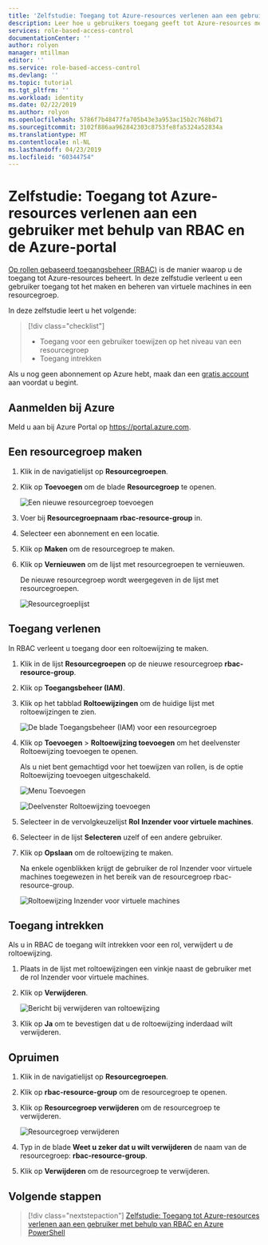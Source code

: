 ```yaml
---
title: 'Zelfstudie: Toegang tot Azure-resources verlenen aan een gebruiker met behulp van RBAC en de Azure-portal | Microsoft Docs'
description: Leer hoe u gebruikers toegang geeft tot Azure-resources met behulp van op rollen gebaseerd toegangsbeheer (RBAC) in de Azure-portal.
services: role-based-access-control
documentationCenter: ''
author: rolyon
manager: mtillman
editor: ''
ms.service: role-based-access-control
ms.devlang: ''
ms.topic: tutorial
ms.tgt_pltfrm: ''
ms.workload: identity
ms.date: 02/22/2019
ms.author: rolyon
ms.openlocfilehash: 5786f7b48477fa705b43e3a953ac15b2c768bd71
ms.sourcegitcommit: 3102f886aa962842303c8753fe8fa5324a52834a
ms.translationtype: MT
ms.contentlocale: nl-NL
ms.lasthandoff: 04/23/2019
ms.locfileid: "60344754"
---
```

# <a name="tutorial-grant-a-user-access-to-azure-resources-using-rbac-and-the-azure-portal"></a>Zelfstudie: Toegang tot Azure-resources verlenen aan een gebruiker met behulp van RBAC en de Azure-portal

[Op rollen gebaseerd toegangsbeheer (RBAC)](overview.md) is de manier waarop u de toegang tot Azure-resources beheert. In deze zelfstudie verleent u een gebruiker toegang tot het maken en beheren van virtuele machines in een resourcegroep.

In deze zelfstudie leert u het volgende:

> [!div class="checklist"]
> * Toegang voor een gebruiker toewijzen op het niveau van een resourcegroep
> * Toegang intrekken

Als u nog geen abonnement op Azure hebt, maak dan een [gratis account](https://azure.microsoft.com/free/?WT.mc_id=A261C142F) aan voordat u begint.

## <a name="sign-in-to-azure"></a>Aanmelden bij Azure

Meld u aan bij Azure Portal op https://portal.azure.com.

## <a name="create-a-resource-group"></a>Een resourcegroep maken

1. Klik in de navigatielijst op **Resourcegroepen**.

1. Klik op **Toevoegen** om de blade **Resourcegroep** te openen.

   ![Een nieuwe resourcegroep toevoegen](./media/quickstart-assign-role-user-portal/resource-group.png)

1. Voer bij **Resourcegroepnaam** **rbac-resource-group** in.

1. Selecteer een abonnement en een locatie.

1. Klik op **Maken** om de resourcegroep te maken.

1. Klik op **Vernieuwen** om de lijst met resourcegroepen te vernieuwen.

   De nieuwe resourcegroep wordt weergegeven in de lijst met resourcegroepen.

   ![Resourcegroeplijst](./media/quickstart-assign-role-user-portal/resource-group-list.png)

## <a name="grant-access"></a>Toegang verlenen

In RBAC verleent u toegang door een roltoewijzing te maken.

1. Klik in de lijst **Resourcegroepen** op de nieuwe resourcegroep **rbac-resource-group**.

1. Klik op **Toegangsbeheer (IAM)**.

1. Klik op het tabblad **Roltoewijzingen** om de huidige lijst met roltoewijzingen te zien.

   ![De blade Toegangsbeheer (IAM) voor een resourcegroep](./media/quickstart-assign-role-user-portal/access-control.png)

1. Klik op **Toevoegen** > **Roltoewijzing toevoegen** om het deelvenster Roltoewijzing toevoegen te openen.

   Als u niet bent gemachtigd voor het toewijzen van rollen, is de optie Roltoewijzing toevoegen uitgeschakeld.

   ![Menu Toevoegen](./media/role-assignments-portal/add-menu.png)

   ![Deelvenster Roltoewijzing toevoegen](./media/quickstart-assign-role-user-portal/add-role-assignment.png)

1. Selecteer in de vervolgkeuzelijst **Rol** **Inzender voor virtuele machines**.

1. Selecteer in de lijst **Selecteren** uzelf of een andere gebruiker.

1. Klik op **Opslaan** om de roltoewijzing te maken.

   Na enkele ogenblikken krijgt de gebruiker de rol Inzender voor virtuele machines toegewezen in het bereik van de resourcegroep rbac-resource-group.

   ![Roltoewijzing Inzender voor virtuele machines](./media/quickstart-assign-role-user-portal/vm-contributor-assignment.png)

## <a name="remove-access"></a>Toegang intrekken

Als u in RBAC de toegang wilt intrekken voor een rol, verwijdert u de roltoewijzing.

1. Plaats in de lijst met roltoewijzingen een vinkje naast de gebruiker met de rol Inzender voor virtuele machines.

1. Klik op **Verwijderen**.

   ![Bericht bij verwijderen van roltoewijzing](./media/quickstart-assign-role-user-portal/remove-role-assignment.png)

1. Klik op **Ja** om te bevestigen dat u de roltoewijzing inderdaad wilt verwijderen.

## <a name="clean-up"></a>Opruimen

1. Klik in de navigatielijst op **Resourcegroepen**.

1. Klik op **rbac-resource-group** om de resourcegroep te openen.

1. Klik op **Resourcegroep verwijderen** om de resourcegroep te verwijderen.

   ![Resourcegroep verwijderen](./media/quickstart-assign-role-user-portal/delete-resource-group.png)

1. Typ in de blade **Weet u zeker dat u wilt verwijderen** de naam van de resourcegroep: **rbac-resource-group**.

1. Klik op **Verwijderen** om de resourcegroep te verwijderen.

## <a name="next-steps"></a>Volgende stappen

> [!div class="nextstepaction"]
> [Zelfstudie: Toegang tot Azure-resources verlenen aan een gebruiker met behulp van RBAC en Azure PowerShell](tutorial-role-assignments-user-powershell.md)

